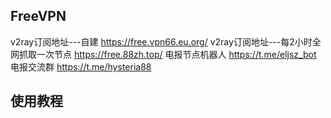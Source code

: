 ## FreeVPN
v2ray订阅地址---自建 https://free.vpn66.eu.org/
v2ray订阅地址---每2小时全网抓取一次节点 https://free.88zh.top/
电报节点机器人 https://t.me/eljsz_bot
电报交流群 https://t.me/hysteria88

## 使用教程
